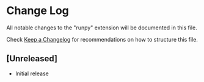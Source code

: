 # Change Log

All notable changes to the "runpy" extension will be documented in this file.

Check [Keep a Changelog](http://keepachangelog.com/) for recommendations on how to structure this file.

## [Unreleased]

- Initial release